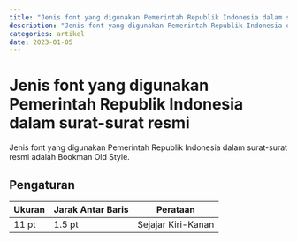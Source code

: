 ```yaml
---
title: "Jenis font yang digunakan Pemerintah Republik Indonesia dalam surat-surat resmi"
description: "Jenis font yang digunakan Pemerintah Republik Indonesia dalam surat-surat resmi adalah Bookman Old Style"
categories: artikel
date: 2023-01-05
---
```

# Jenis font yang digunakan Pemerintah Republik Indonesia dalam surat-surat resmi

Jenis font yang digunakan Pemerintah Republik Indonesia dalam surat-surat resmi adalah Bookman Old Style.

## Pengaturan
| Ukuran | Jarak Antar Baris | Perataan |
| --- | --- | --- |
| 11 pt | 1.5 pt | Sejajar Kiri-Kanan |
